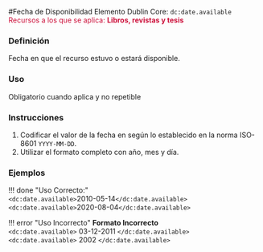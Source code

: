 #Fecha de Disponibilidad
Elemento Dublin Core: `dc:date.available`  
<span style="color:#CD113B">Recursos a los que se aplica: __Libros, revistas y tesis__ </span>

### __Definición__
Fecha en que el recurso estuvo o estará disponible.

### __Uso__
Obligatorio cuando aplica y no repetible  

### __Instrucciones__  
1. Codificar el valor de la fecha en según lo establecido en la norma ISO-8601 `YYYY-MM-DD`. 
2. Utilizar el formato completo con año, mes y día.

### __Ejemplos__

!!! done "Uso Correcto:"  
    `<dc:date.available>`2010-05-14`</dc:date.available>`  
    `<dc:date.available>`2020-08-04`</dc:date.available>`


!!! error "Uso Incorrecto"
    **Formato Incorrecto**  
    `<dc:date.available>` 03-12-2011 `</dc:date.available>`   
    `<dc:date.available>` 2002 `</dc:date.available>`   
